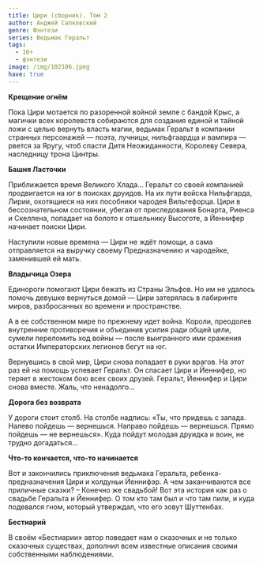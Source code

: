 ```yaml
---
title: Цири (сборник). Том 2
author: Анджей Сапковский
genre: Фэнтези
series: Ведьмак Геральт
tags:
  - 16+
  - фэнтези
image: /img/102106.jpeg
have: true
---
```

**Крещение огнём**

Пока Цири мотается по разоренной войной земле с бандой Крыс, а магички всех королевств собираются для создания единой и тайной ложи с целью вернуть власть магии, ведьмак Геральт в компании странных персонажей — поэта, лучницы, нильфгаардца и вампира — рвется за Яругу, чтоб спасти Дитя Неожиданности, Королеву Севера, наследницу трона Цинтры.

**Башня Ласточки**

Приближается время Великого Хлада... Геральт со своей компанией продвигается на юг в поисках друидов. На их пути войска Нильфгарда, Лирии, охотящиеся на них пособники чародея Вильгефорца. Цири в бессознательном состоянии, убегая от преследования Бонарта, Риенса и Скеллена, попадает на болото к отшельнику Высоготе, а Йеннифер начинает поиски Цири.

Наступили новые времена — Цири не ждёт помощи, а сама отправляется на выручку своему Предназначению и чародейке, заменившей ей мать.

**Владычица Озера**

Единороги помогают Цири бежать из Страны Эльфов. Но им не удалось помочь девушке вернуться домой — Цири затерялась в лабиринте миров, разбросанных во времени и пространстве.

А в ее собственном мире по прежнему идет война. Короли, преодолев внутренние противоречия и объединив усилия ради общей цели, сумели переломить ход войны — после выигранного ими сражения остатки Императорских легионов бегут на юг.

Вернувшись в свой мир, Цири снова попадает в руки врагов. На этот раз ей на помощь успевает Геральт. Он спасает Цири и Йеннифер, но теряет в жестоком бою всех своих друзей. Геральт, Йеннифер и Цири снова вместе. Жаль, что ненадолго...

**Дорога без возврата**

У дороги стоит столб. На столбе надпись: «Ты, что придешь с запада. Налево пойдешь — вернешься. Направо пойдешь — вернешься. Прямо пойдешь — не вернешься». Куда пойдут молодая друидка и воин, не трудно догадаться...

**Что-то кончается, что-то начинается**

Вот и закончились приключения ведьмака Геральта, ребенка-предназначения Цири и колдуньи Йеннифэр. А чем заканчиваются все приличные сказки? – Конечно же свадьбой! Вот эта история как раз о свадьбе Геральта и Йеннифер. О том кто там был и что там пили, и куда подевался гном, который утверждал, что его зовут Шуттенбах.

**Бестиарий**

В своём «Бестиарии» автор поведает нам о сказочных и не только сказочных существах, дополнил всем известные описания своими собственными наблюдениями.
